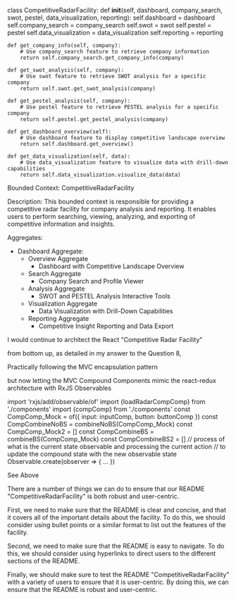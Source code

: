 class CompetitiveRadarFacility:
    def __init__(self, dashboard, company_search, swot, pestel, data_visualization, reporting):
        self.dashboard = dashboard
        self.company_search = company_search
        self.swot = swot
        self.pestel = pestel
        self.data_visualization = data_visualization
        self.reporting = reporting

    def get_company_info(self, company):
        # Use company_search feature to retrieve company information
        return self.company_search.get_company_info(company)

    def get_swot_analysis(self, company):
        # Use swot feature to retrieve SWOT analysis for a specific company
        return self.swot.get_swot_analysis(company)

    def get_pestel_analysis(self, company):
        # Use pestel feature to retrieve PESTEL analysis for a specific company
        return self.pestel.get_pestel_analysis(company)

    def get_dashboard_overview(self):
        # Use dashboard feature to display competitive landscape overview
        return self.dashboard.get_overview()

    def get_data_visualization(self, data):
        # Use data_visualization feature to visualize data with drill-down capabilities
        return self.data_visualization.visualize_data(data)

Bounded Context: CompetitiveRadarFacility

Description: This bounded context is responsible for providing a competitive radar facility for company analysis and reporting. It enables users to perform searching, viewing, analyzing, and exporting of competitive information and insights.

Aggregates:

- Dashboard Aggregate:
    - Overview Aggregate
        - Dashboard with Competitive Landscape Overview
    - Search Aggregate
        - Company Search and Profile Viewer
    - Analysis Aggregate
        - SWOT and PESTEL Analysis Interactive Tools
    - Visualization Aggregate
        - Data Visualization with Drill-Down Capabilities
    - Reporting Aggregate
        - Competitive Insight Reporting and Data Export

I would continue to architect the React "Competitive Radar Facility"

from bottom up, as detailed in my answer to the Question 8,

Practically following the MVC encapsulation pattern

but now letting the MVC Compound Components mimic the react-redux architecture with RxJS Observables

import 'rxjs/add/observable/of' import {loadRadarCompComp} from './components' import {compComp} from './components' const CompComp_Mock = of({ input: inputComp, button: buttonComp }) const CompCombineNoBS = combineNoBS(CompComp_Mock) const CompComp_Mock2 = [] const CompCombineBS = combineBS(CompComp_Mock) const CompCombineBS2 = [] // process of what is the current state observable and processing the current action // to update the compound state with the new observable state Observable.create(observer => { ... })

See Above

There are a number of things we can do to ensure that our README "CompetitiveRadarFacility" is both robust and user-centric.

First, we need to make sure that the README is clear and concise, and that it covers all of the important details about the facility. To do this, we should consider using bullet points or a similar format to list out the features of the facility.

Second, we need to make sure that the README is easy to navigate. To do this, we should consider using hyperlinks to direct users to the different sections of the README.

Finally, we should make sure to test the README "CompetitiveRadarFacility" with a variety of users to ensure that it is user-centric. By doing this, we can ensure that the README is robust and user-centric.